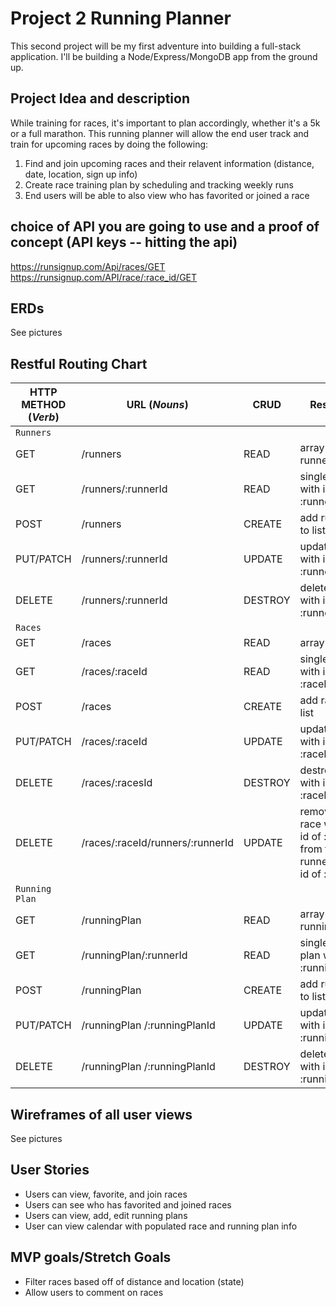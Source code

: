 # Project 2 Running Planner

This second project will be my first adventure into building a full-stack application. I'll be building a Node/Express/MongoDB app from the ground up.

## Project Idea and description
While training for races, it's important to plan accordingly, whether it's a 5k or a full marathon. This running planner will allow the end user track and train for upcoming races by doing the following:
1. Find and join upcoming races and their relavent information (distance, date, location, sign up info)
2. Create race training plan by scheduling and tracking weekly runs
3. End users will be able to also view who has favorited or joined a race


## choice of API you are going to use and a proof of concept (API keys -- hitting the api)
https://runsignup.com/Api/races/GET 
https://runsignup.com/API/race/:race_id/GET

## ERDs
See pictures



## Restful Routing Chart
| HTTP METHOD (_Verb_) | URL (_Nouns_) | CRUD | Response | Notes |
| -------------------- | ------------- | ---- | -------- | ----- |
| `Runners`            |               |      |          |       |
| GET                     | /runners              | READ     | array of runners         |       |
| GET                     | /runners/:runnerId              | READ     | single runner with id of :runnerId         |       |
| POST                     | /runners             | CREATE     | add runners to list         |       |
| PUT/PATCH                     | /runners/:runnerId              | UPDATE      | update runner with id of :runnerId         |       |
| DELETE                     | 	/runners/:runnerId              | DESTROY     | delete runner with id of :runnerId         |       |
| `Races`              |               |      |          |       |
| GET                     | /races              | READ     | array of races         |       |
| GET                     | /races/:raceId              | READ     | single races with id of :raceId         |       |
| POST                     | /races              | CREATE     | 	add races to list         |       |
| PUT/PATCH                     | /races/:raceId              | UPDATE     |  update races with id of :raceId        |       |
| DELETE                     | /races/:racesId              | DESTROY     | 	destroy book with id of :raceId         |       |
| DELETE                     | 	/races/:raceId/runners/:runnerId             | UPDATE     | remove the race with an id of :raceId from the runner with an id of :runnerId         |       |
| `Running Plan`              |               |      |          |       |
| GET                     | /runningPlan            | READ     | array of running plans         |       |
| GET                     | /runningPlan/:runnerId              | READ     | single running plan with id of :runningPlanId         |       |
| POST                     | /runningPlan              | CREATE     | add runners to list         |       |
| PUT/PATCH                     | /runningPlan /:runningPlanId               | UPDATE      | update runner with id of :runningPlanId          |       |
| DELETE                     | 	/runningPlan /:runningPlanId               | DESTROY     | delete runner with id of :runningPlanId          |       |

## Wireframes of all user views
See pictures


## User Stories
* Users can view, favorite, and join races
* Users can see who has favorited and joined races
* Users can view, add, edit running plans
* User can view calendar with populated race and running plan info


## MVP goals/Stretch Goals
* Filter races based off of distance and location (state)
* Allow users to comment on races




